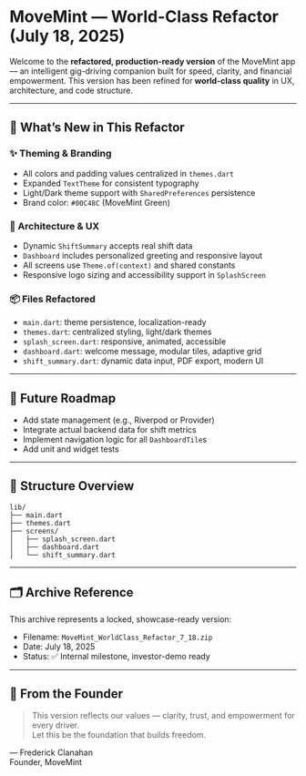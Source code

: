 
# MoveMint — World-Class Refactor (July 18, 2025)

Welcome to the **refactored, production-ready version** of the MoveMint app — an intelligent gig-driving companion built for speed, clarity, and financial empowerment. This version has been refined for **world-class quality** in UX, architecture, and code structure.

---

## 🚀 What’s New in This Refactor

### ✨ Theming & Branding
- All colors and padding values centralized in `themes.dart`
- Expanded `TextTheme` for consistent typography
- Light/Dark theme support with `SharedPreferences` persistence
- Brand color: `#00C48C` (MoveMint Green)

### 🧠 Architecture & UX
- Dynamic `ShiftSummary` accepts real shift data
- `Dashboard` includes personalized greeting and responsive layout
- All screens use `Theme.of(context)` and shared constants
- Responsive logo sizing and accessibility support in `SplashScreen`

### 📦 Files Refactored
- `main.dart`: theme persistence, localization-ready
- `themes.dart`: centralized styling, light/dark themes
- `splash_screen.dart`: responsive, animated, accessible
- `dashboard.dart`: welcome message, modular tiles, adaptive grid
- `shift_summary.dart`: dynamic data input, PDF export, modern UI

---

## 🧪 Future Roadmap
- Add state management (e.g., Riverpod or Provider)
- Integrate actual backend data for shift metrics
- Implement navigation logic for all `DashboardTile`s
- Add unit and widget tests

---

## 📁 Structure Overview

```
lib/
├── main.dart
├── themes.dart
├── screens/
│   ├── splash_screen.dart
│   ├── dashboard.dart
│   └── shift_summary.dart
```

---

## 🗂️ Archive Reference

This archive represents a locked, showcase-ready version:
- Filename: `MoveMint_WorldClass_Refactor_7_18.zip`
- Date: July 18, 2025
- Status: ✅ Internal milestone, investor-demo ready

---

## 👋 From the Founder

> This version reflects our values — clarity, trust, and empowerment for every driver.  
> Let this be the foundation that builds freedom.

— Frederick Clanahan  
Founder, MoveMint
